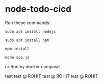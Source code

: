 # node-todo-cicd

Run these commands:


`sudo apt install nodejs`


`sudo apt install npm`


`npm install`

`node app.js`

or Run by docker compose

test
test @ ROHIT
test @ ROHIT
test @ ROHIT
